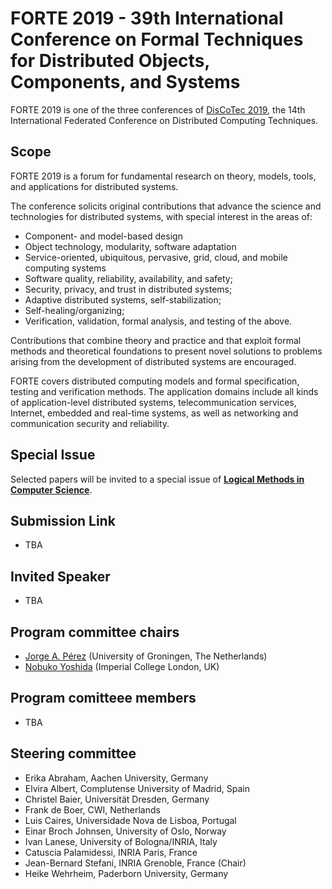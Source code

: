 # FORTE 2019 - 39th International Conference on Formal Techniques for Distributed Objects, Components, and Systems

FORTE 2019 is one of the three conferences of [DisCoTec 2019](https://www.discotec.org/2019/), the 14th International Federated Conference on Distributed Computing Techniques.

## Scope
FORTE 2019 is a forum for fundamental research on theory, models, tools, and applications for distributed systems.

The conference solicits original contributions that advance the science and technologies for distributed systems, with special interest in the areas of:

* Component- and model-based design
* Object technology, modularity, software adaptation
* Service-oriented, ubiquitous, pervasive, grid, cloud, and mobile computing systems
* Software quality, reliability, availability, and safety;
* Security, privacy, and trust in distributed systems;
* Adaptive distributed systems, self-stabilization;
* Self-healing/organizing;
* Verification, validation, formal analysis, and testing of the above.

Contributions that combine theory and practice and that exploit formal methods and theoretical foundations to present novel solutions to problems arising from the development of distributed systems are encouraged. 

FORTE covers distributed computing models and formal specification, testing and verification methods. The application domains include all kinds of application-level distributed systems, telecommunication services, Internet, embedded and real-time systems, as well as networking and communication security and reliability.

## Special Issue 
Selected papers will be invited to a special issue of [**Logical Methods in Computer Science**](https://lmcs.episciences.org).

## Submission Link
* TBA

## Invited Speaker
* TBA

## Program committee chairs
* [Jorge A. Pérez](http://jperez.nl) (University of Groningen, The Netherlands)
* [Nobuko Yoshida](http://mrg.doc.ic.ac.uk/people/nobuko-yoshida/) (Imperial College London, UK)

## Program comitteee members
* TBA

## Steering committee
* Erika Abraham, Aachen University, Germany
* Elvira Albert, Complutense University of Madrid, Spain
* Christel Baier, Universität Dresden, Germany
* Frank de Boer, CWI, Netherlands
* Luis Caires, Universidade Nova de Lisboa, Portugal
* Einar Broch Johnsen, University of Oslo, Norway
* Ivan Lanese, University of Bologna/INRIA, Italy
* Catuscia Palamidessi, INRIA Paris, France
* Jean-Bernard Stefani, INRIA Grenoble, France (Chair)
* Heike Wehrheim, Paderborn University, Germany
